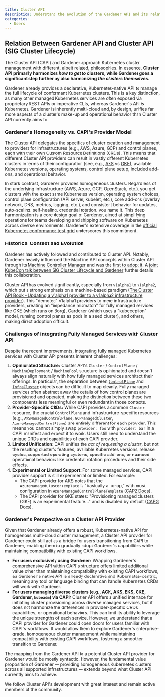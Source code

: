 ```yaml
---
title: Cluster API
description: Understand the evolution of the Gardener API and its relation to the Cluster API
categories:
  - Users
---
```


## Relation Between Gardener API and Cluster API (SIG Cluster Lifecycle)

The Cluster API (CAPI) and Gardener approach Kubernetes cluster management with different, albeit related, philosophies. In essence, **Cluster API primarily harmonizes *how to get to* clusters, while Gardener goes a significant step further by also harmonizing *the clusters themselves*.**

Gardener already provides a declarative, Kubernetes-native API to manage the full lifecycle of conformant Kubernetes clusters. This is a key distinction, as many other managed Kubernetes services are often exposed via proprietary REST APIs or imperative CLIs, whereas Gardener's API *is* Kubernetes. Gardener is inherently multi-cloud and, by design, unifies far more aspects of a cluster's make-up and operational behavior than Cluster API currently aims to.

### Gardener's Homogeneity vs. CAPI's Provider Model

The Cluster API delegates the specifics of cluster creation and management to providers for infrastructures (e.g., AWS, Azure, GCP) and control planes, each with their own Custom Resource Definitions (CRDs). This means that different Cluster API providers can result in vastly different Kubernetes clusters in terms of their configuration (see, e.g., [AKS](https://capz.sigs.k8s.io/managed/managedcluster#specification) vs [GKE](https://raw.githubusercontent.com/kubernetes-sigs/cluster-api-provider-gcp/refs/heads/main/templates/cluster-template-gke.yaml)), available Kubernetes versions, operating systems, control plane setup, included add-ons, and operational behavior.

In stark contrast, Gardener provides homogeneous clusters. Regardless of the underlying infrastructure (AWS, Azure, GCP, OpenStack, etc.), you get clusters with the exact same Kubernetes version, operating system choices, control plane configuration (API server, kubelet, etc.), core add-ons (overlay network, DNS, metrics, logging, etc.), and consistent behavior for updates, auto-scaling, self-healing, credential rotation, you name it. This deep harmonization is a core design goal of Gardener, aimed at simplifying operations for teams developing and shipping software on Kubernetes across diverse environments. Gardener's extensive coverage in the [official Kubernetes conformance test grid](https://testgrid.k8s.io/conformance-gardener) underscores this commitment.

### Historical Context and Evolution

Gardener has actively followed and contributed to Cluster API. Notably, Gardener heavily influenced the Machine API concepts within Cluster API through its [Machine Controller Manager](https://github.com/gardener/machine-controller-manager) and was the [first to adopt it](https://github.com/kubernetes-sigs/cluster-api/commit/00b1ead264aea6f88585559056c180771cce3815). A [joint KubeCon talk between SIG Cluster Lifecycle and Gardener](https://www.youtube.com/watch?v=Mtg8jygK3Hs) further details this collaboration.

Cluster API has evolved significantly, especially from `v1alpha1` to `v1alpha2`, which put a strong emphasis on a machine-based paradigm ([The Cluster API Book - Updating a v1alpha1 provider to a v1alpha2 infrastructure provider](https://release-0-2.cluster-api.sigs.k8s.io/providers/v1alpha1-to-v1alpha2)). This "demoted" v1alpha1 providers to mere infrastructure providers, creating an "impedance mismatch" for fully managed services like GKE (which runs on Borg), Gardener (which uses a "kubeception" model, running control planes as pods in a seed cluster), and others, making direct adoption difficult.

### Challenges of Integrating Fully Managed Services with Cluster API

Despite the recent improvements, integrating fully managed Kubernetes services with Cluster API presents inherent challenges:

1.  **Opinionated Structure:** Cluster API's `Cluster` / `ControlPlane` / `MachineDeployment` / `MachinePool` structure is opinionated and doesn't always align naturally with how fully managed services architect their offerings. In particular, the separation between [`ControlPlane`](https://cluster-api.sigs.k8s.io/developer/providers/contracts/control-plane) and [`InfraCluster`](https://cluster-api.sigs.k8s.io/developer/providers/contracts/infra-cluster) objects can be difficult to map cleanly. Fully managed services often abstract away the details of how control planes are provisioned and operated, making the distinction between these two components less meaningful or even redundant in those contexts.
2.  **Provider-Specific CRDs:** While CAPI provides a common `Cluster` resource, the crucial `ControlPlane` and infrastructure-specific resources (e.g., `AWSManagedControlPlane`, `GCPManagedCluster`, `AzureManagedControlPlane`) are entirely different for each provider. This means you cannot simply swap `provider: foo` with `provider: bar` in a CAPI manifest and expect it to work. Users still need to understand the unique CRDs and capabilities of each CAPI provider.
3.  **Limited Unification:** CAPI unifies the *act of requesting a cluster*, but not the resulting cluster's features, available Kubernetes versions, release cycles, supported operating systems, specific add-ons, or nuanced operational behaviors like credential rotation procedures and their side effects.
4.  **Experimental or Limited Support:** For some managed services, CAPI provider support is still experimental or limited. For example:
    *   The CAPI provider for AKS notes that the `AzureManagedClusterTemplate` is "basically a no-op," with most configuration in `AzureManagedControlPlaneTemplate` ([CAPZ Docs](https://capz.sigs.k8s.io/topics/clusterclass.md)).
    *   The CAPI provider for GKE states: "Provisioning managed clusters (GKE) is an experimental feature..." and is disabled by default ([CAPG Docs](https://cluster-api-gcp.sigs.k8s.io/managed/)).

### Gardener's Perspective on a Cluster API Provider

Given that Gardener already offers a robust, Kubernetes-native API for homogenous multi-cloud cluster management, a Cluster API provider for Gardener could still act as a bridge for users transitioning from CAPI to Gardener, enabling them to gradually adopt Gardener's capabilities while maintaining compatibility with existing CAPI workflows.

*   **For users exclusively using Gardener:** Wrapping Gardener's comprehensive API within CAPI's structure offers limited additional value other than maintaining compatibility with existing CAPI workflows, as Gardener's native API is already declarative and Kubernetes-centric, meaning any tool or language binding that can handle Kubernetes CRDs will work with Gardener.
*   **For users managing diverse clusters (e.g., ACK, AKS, EKS, GKE, Gardener, `kubeadm`) via CAPI:** Cluster API offers a unified interface for initiating cluster provisioning across diverse managed services, but it does not harmonize the differences in provider-specific CRDs, capabilities, or operational behaviors. This can limit its ability to leverage the unique strengths of each service. However, we understand that a CAPI provider for Gardener could open doors for users familiar with CAPI's workflows. It would allow them to explore Gardener's enterprise-grade, homogeneous cluster management while maintaining compatibility with existing CAPI workflows, fostering a smoother transition to Gardener.

The mapping from the Gardener API to a potential Cluster API provider for Gardener would be mostly syntactic. However, the fundamental value proposition of Gardener — providing homogeneous Kubernetes clusters across all supported infrastructures — extends beyond what Cluster API currently aims to achieve.

We follow Cluster API's development with great interest and remain active members of the community.